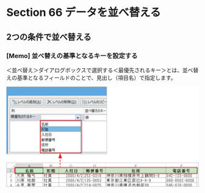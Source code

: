 # Section 66 データを並べ替える

## 2つの条件で並べ替える

### [Memo] 並べ替えの基準となるキーを設定する

＜並べ替え＞ダイアログボックスで選択する＜最優先されるキー＞とは、並べ替えの基準となるフィールドのことで、見出し（項目名）で指定します。

![](004.png)
